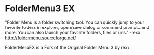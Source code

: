 FolderMenu3 EX
==============
"Folder Menu is a folder switching tool. You can quickly jump
to your favorite folders in explorer, open/save dialog or
command prompt...and more. You can also launch your favorite
folders, files or urls." -rexx http://foldermenu.sourceforge.net/

FolderMenuEX is a Fork of the Original Folder Menu 3 by rexx
